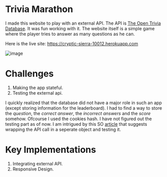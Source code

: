 # Trivia Marathon

I made this website to play with an external API. The API is [The Open Trivia Database](https://opentdb.com/api_config.php). It was fun working with it. The website itself is a simple game where the player tries to answer as many questions as he can.

Here is the live site: https://cryptic-sierra-10012.herokuapp.com

![image](https://user-images.githubusercontent.com/87677429/171020230-6776cf3c-4dae-4bf0-97ff-da0dc7d41ec4.png)

# Challenges

1. Making the app stateful.
2. Testing the external api.

I quickly realized that the database did not have a major role in such an app (except storing information for the leaderboard). I had to find a way to store the _question_, the _correct answer_, the _incorrect answers_ and the _score_ somehow. Ofcourse I used the cookies hash.
I have not figured out the testing part as of now. I am intrigued by this SO [article](https://stackoverflow.com/questions/53558185/stubbing-with-ruby-on-rails-and-minitest) that suggests wrapping the API call in a seperate object and testing it.

# Key Implementations

1. Integrating external API.
2. Responsive Design.
